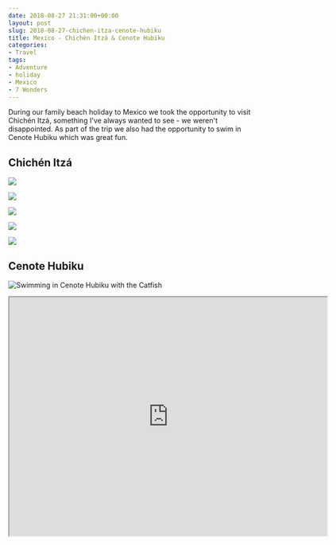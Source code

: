 ```yaml
---
date: 2018-08-27 21:31:00+00:00
layout: post
slug: 2018-08-27-chichen-itza-cenote-hubiku
title: Mexico - Chichén Itzá & Cenote Hubiku
categories:
- Travel
tags:
- Adventure
- holiday
- Mexico
- 7 Wonders
---
```


During our family beach holiday to Mexico we took the opportunity to visit Chichén Itzá, something I've always wanted to see - we weren't disappointed. As part of the trip we also had the opportunity to swim in Cenote Hubiku which was great fun.

## Chichén Itzá

![](../images/2018/08/unadjustednonraw_thumb_ed4a.jpg)

![](../images/2018/08/unadjustednonraw_thumb_ed58.jpg)

![](../images/2018/08/unadjustednonraw_thumb_ed5d.jpg)

![](../images/2018/08/unadjustednonraw_thumb_ed75.jpg)

![](../images/2018/08/unadjustednonraw_thumb_ed79.jpg)

## Cenote Hubiku

![Swimming in Cenote Hubiku with the Catfish](../images/2018/08/ihjyw7npso6kbwwjjrpl2q_thumb_ed49.jpg)

<iframe src="https://www.google.com/maps/d/embed?mid=1E5aJMkA6q0EabKOXTLd8wdy1jv-lYWlt" width="640" height="480"></iframe>
